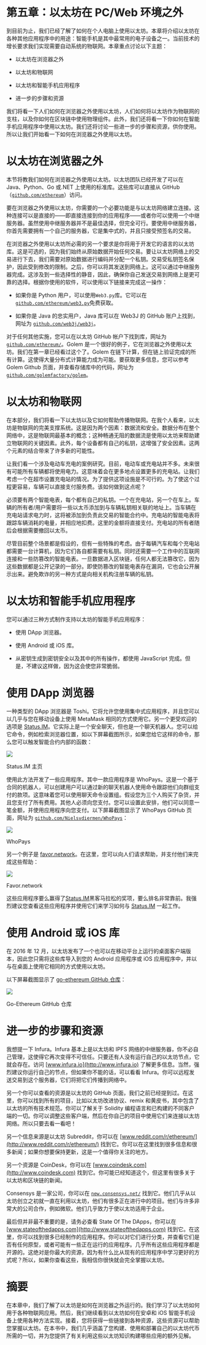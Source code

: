 # 第五章：以太坊在 PC/Web 环境之外

到目前为止，我们已经了解了如何在个人电脑上使用以太坊。本章将介绍以太坊在各种其他应用程序中的用途：智能手机是其中最常用的电子设备之一。当前技术的增长要求我们实现需要自动系统的物联网。本章重点讨论以下主题：

+   以太坊在浏览器之外

+   以太坊和物联网

+   以太坊和智能手机应用程序

+   进一步的步骤和资源

我们将看一下人们如何在浏览器之外使用以太坊，人们如何将以太坊作为物联网的支柱，以及你如何在区块链中使用物理组件。此外，我们还将看一下你如何在智能手机应用程序中使用以太坊。我们还将讨论一些进一步的步骤和资源，供你使用。所以让我们开始看一下如何在浏览器之外使用以太坊。

# 以太坊在浏览器之外

本节将教我们如何在浏览器之外使用以太坊。以太坊团队已经开发了可以在 Java、Python、Go 或.NET 上使用的标准库。这些库可以直接从 GitHub（[`github.com/ethereum`](https://github.com/ethereum)）访问。

要在浏览器之外使用以太坊，你需要的一个必要功能是与以太坊网络建立连接。这种连接可以是直接的——即直接连接到你的应用程序——或者你可以使用一个中继服务器。虽然使用中继服务器并不是最佳选择，但完全可行。要使用中继服务器，你首先需要拥有一个自己的服务器，它是集中式的，并且只接受预签名的交易。

在浏览器之外使用以太坊所必需的另一个要求是你将用于开发它的语言的以太坊库。这是可选的，因为我们始终从原始数据开始任何交易。要让以太坊网络上的交易进行下去，我们需要对原始数据进行编码并分配一个私钥。交易受私钥签名保护，因此受到修改的限制。之后，你可以将其发送到网络上。这可以通过中继服务器完成。这涉及到一些选择性的静音，因此，确保你自己发送交易到网络上是更可靠的选择。根据你使用的软件，可以使用以下链接来完成这一操作：

+   如果你是 Python 用户，可以使用`Web3.py`库。它可以在[`github.com/ethereum/web3.py`](https://github.com/ethereum/web3.py)免费获取。

+   如果你是 Java 的忠实用户，Java 库可以在 Web3J 的 GitHub 账户上找到，网址为 [`github.com/web3j/web3j`](https://github.com/web3j/web3j)。

对于任何其他实施，您可以在以太坊 GitHub 帐户下找到库，网址为[`github.com/ethereum/`](https://github.com/ethereum/)。Golem 是一个很好的例子，它在浏览器之外使用以太坊。我们在第一章已经看过这个了。Golem 在链下计算，但在链上验证完成的所有计算。这使得大量分布式计算能力成为可能。要获取更多信息，您可以参考 Golem Github 页面，并查看存储库中的代码，网址为[`github.com/golemfactory/golem`](https://github.com/golemfactory/golem)。

# 以太坊和物联网

在本部分，我们将看一下以太坊以及它如何帮助传播物联网。在我个人看来，以太坊是物联网的完美支撑系统。这是因为两个因素：数据流和安全。数据分布在整个网络中，这是物联网最基本的概念；这种畅通无阻的数据流是使用以太坊来帮助建立物联网的关键因素。此外，每个设备都有自己的私钥，这增强了安全因素。这两个元素的结合带来了许多新的可能性。

让我们看一个涉及电动车充电的案例研究。目前，电动车或充电站并不多。未来很有可能所有车辆都将使用电力。这意味着会在更多地点设置更多的充电站。让我们考虑一个在超市设置充电站的情况。为了提供这项设施是不可行的。为了使这个过程更容易，车辆可以直接支付服务费。该如何做到这点呢？

必须要有两个智能电表，每个都有自己的私钥。一个在充电站，另一个在车上。车辆的所有者/用户需要将一些以太币添加到与车辆私钥相关联的地址上。当车辆在充电站请求电力时，这将被添加到负责此交易的智能合约中。充电站的智能电表将跟踪车辆消耗的电量，并相应地扣费。这里的金额将直接支付。充电站的所有者随后会根据需要撤回以太币。

尽管目前整个场景都是假设的，但有一些特殊的考虑。由于每辆汽车和每个充电站都需要一台计算机，因为它们各自都需要有私钥。同时还需要一个工作中的互联网连接和一些防篡改的智能电表。一旦数据进入区块链，任何人都无法篡改它，因为这些数据都是公开记录的一部分。即使防篡改的智能电表存在漏洞，它也会公开展示出来。避免欺诈的另一种方式是向相关机构注册车辆的私钥。

# 以太坊和智能手机应用程序

您可以通过三种方式制作支持以太坊的智能手机应用程序：

+   使用 DApp 浏览器。

+   使用 Android 或 iOS 库。

+   从密钥生成到密钥安全以及其中的所有操作，都使用 JavaScript 完成。但是，不建议这样做，因为这会使您非常脆弱。

# 使用 DApp 浏览器

一种类型的 DApp 浏览器是 Toshi。它将允许您使用集中式应用程序，并且您可以以几乎与您在移动设备上使用 MetaMask 相同的方式使用它。另一个更受欢迎的选项是 [Status.IM](https://status.im/)。它实际上是一个安全聊天，但也是一个聊天机器人。您可以给它命令，例如检索浏览器位置，如以下屏幕截图所示，如果您给它这样的命令，那么您可以触发智能合约内部的函数：

![](img/647013bd-5118-4aa7-a4d9-6412d3e9322a.png)

Status.IM 主页

使用此方法开发了一些应用程序。其中一款应用程序是 WhoPays。这是一个基于合同的机器人，可以创建用户可以通过新的聊天机器人使用命令跟踪他们向群组支付的款项。这意味着您可以使用聊天命令设置组。假设您为三个人购买了杂货，并且您支付了所有费用。其他人必须向您支付。您可以设置此安排，他们可以同意一笔金额，并使用应用程序向您支付。以下屏幕截图显示了 WhoPays GitHub 页面，网址为 [`github.com/Nielsvdiermen/WhoPays`](https://github.com/Nielsvdiermen/WhoPays)：

![](img/59dfb700-29d9-41d9-88c4-e543ab28a6a0.png)

WhoPays

另一个例子是 [favor.network](https://github.com/karalabe/favor.network)。在这里，您可以向人们请求帮助，并支付他们来完成这些帮助：

![](img/27347195-ec59-4e13-8347-725afb94b51e.png)

Favor.network

这些应用程序要么赢得了[Status.IM](https://status.im/)黑客马拉松的奖项，要么排名非常靠前。我强烈建议您查看这些应用程序并使用它们来学习如何与 [Status.IM](https://status.im/) 一起工作。

# 使用 Android 或 iOS 库

在 2016 年 12 月，以太坊发布了一个也可以在移动平台上运行的桌面客户端版本，因此您只需将这些库导入到您的 Android 应用程序或 iOS 应用程序中，并以与在桌面上使用它相同的方式使用以太坊。

以下屏幕截图显示了 [go-ethereum GitHub 仓库](https://github.com/ethereum/go-ethereum/wiki/Building-Ethereum)：

![](img/d4055bee-f01e-42e1-b3f8-47f0ad9f9a52.png)

Go-Ethereum GitHub 仓库

# 进一步的步骤和资源

我想提一下 Infura。Infura 基本上是以太坊和 IPFS 网络的中继服务器，你不必自己管理，这使得它再次变得不可信任。只要还有人没有运行自己的以太坊节点，它就会存在。访问 [www.infura.io](http://www.infura.io) 了解更多信息。当然，强烈建议你运行自己的节点，但如果你不能的话，可以看看 Infura。你可以远程发送交易到这个服务器，它们将把它们传播到网络中。

另一个你可以查看的资源是以太坊的 GitHub 页面，我们之前已经提到过。在这里，你可以找到所有的项目，比如以太坊改进协议、remix 和黄皮书，其中包含了以太坊的所有技术规范。你可以了解关于 Solidity 编程语言和已构建的不同客户端的一切。你可以调整这些客户端，然后在你自己的项目中使用它们来连接以太坊网络。所以只要去看一看吧！

另一个信息来源是以太坊 Subreddit，你可以在 [www.reddit.com/r/ethereum/](http://www.reddit.com/r/ethereum/) 找到它。你可以在这里找到很多信息和很多新闻；如果你想要保持更新，这是一个值得你关注的地方。

另一个资源是 CoinDesk，你可以在 [www.coindesk.com](http://www.coindesk.com) 找到它。你可能已经知道这个，但这里有很多关于以太坊和区块链的新闻。

Consensys 是一家公司，你可以在 [`new.consensys.net/`](https://new.consensys.net/) 找到它。他们几乎从以太坊创立之初就一直在利用以太坊，他们有很多正在进行中的项目。他们与许多非常大的公司合作，例如微软。他们几乎致力于使以太坊适用于企业。

最后但并非最不重要的是，请务必查看 State Of The DApps，你可以在 [www.stateofthedapps.com](http://www.stateofthedapps.com) 找到它。在这里，你可以找到很多已经制作的应用程序。你可以对它们进行分类，并查看它们是否有任何原型，或者可能有一些正在运行的应用程序。几乎所有这些应用程序都是开源的。这绝对是你最大的资源，因为有什么比从现有的应用程序中学习更好的方式呢？所以，如果你查看这些，我相信你很快就会完全掌握以太坊。

# 摘要

在本章中，我们了解了以太坊是如何在浏览器之外运行的。我们学习了以太坊如何用于各种物联网应用。然后，我们继续看到以太坊如何在安卓和 iOS 智能手机设备上使用各种方法实现。接着，您将获得一些链接到各种资源，这些资源可以帮助您掌握以太坊。在本书中，我们几乎涵盖了您构建、使用和部署自己的以太坊代币所需的一切，并为您提供了有关利用这些以太坊知识构建哪些应用的额外见解。
